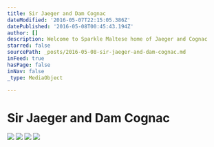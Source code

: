 ```yaml
---
title: Sir Jaeger and Dam Cognac
dateModified: '2016-05-07T22:15:05.386Z'
datePublished: '2016-05-08T00:45:43.194Z'
author: []
description: Welcome to Sparkle Maltese home of Jaeger and Cognac
starred: false
sourcePath: _posts/2016-05-08-sir-jaeger-and-dam-cognac.md
inFeed: true
hasPage: false
inNav: false
_type: MediaObject

---
```

# Sir Jaeger and Dam Cognac
![](https://the-grid-user-content.s3-us-west-2.amazonaws.com/618b7b48-154e-42dc-883e-8709731da00d.jpg)
![](https://the-grid-user-content.s3-us-west-2.amazonaws.com/c9fcad4c-fce9-4baf-ad59-4b963a89dc44.jpg)
![](https://the-grid-user-content.s3-us-west-2.amazonaws.com/15d529f4-6953-46a9-a7ff-67ee01a77ef2.jpg)
![](https://the-grid-user-content.s3-us-west-2.amazonaws.com/20a2ef5a-ff33-43ba-94b2-85322516cc46.jpg)